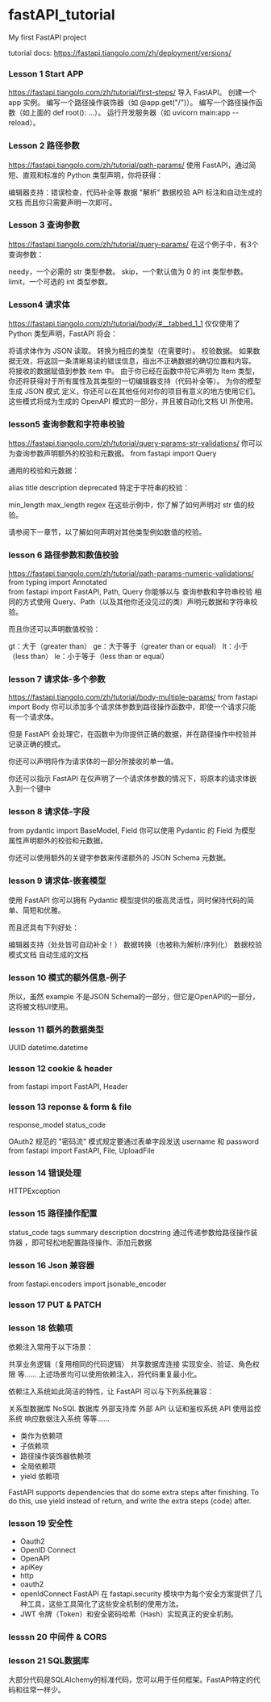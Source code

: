 # fastAPI_tutorial
My first FastAPI project

tutorial docs: https://fastapi.tiangolo.com/zh/deployment/versions/

### Lesson 1 Start APP
https://fastapi.tiangolo.com/zh/tutorial/first-steps/
导入 FastAPI。
创建一个 app 实例。
编写一个路径操作装饰器（如 @app.get("/")）。
编写一个路径操作函数（如上面的 def root(): ...）。
运行开发服务器（如 uvicorn main:app --reload）。

### Lesson 2 路径参数
https://fastapi.tiangolo.com/zh/tutorial/path-params/
使用 FastAPI，通过简短、直观和标准的 Python 类型声明，你将获得：

编辑器支持：错误检查，代码补全等
数据 "解析"
数据校验
API 标注和自动生成的文档
而且你只需要声明一次即可。

### Lesson 3 查询参数
https://fastapi.tiangolo.com/zh/tutorial/query-params/
在这个例子中，有3个查询参数：

needy，一个必需的 str 类型参数。
skip，一个默认值为 0 的 int 类型参数。
limit，一个可选的 int 类型参数。

### Lesson4 请求体
https://fastapi.tiangolo.com/zh/tutorial/body/#__tabbed_1_1
仅仅使用了 Python 类型声明，FastAPI 将会：

将请求体作为 JSON 读取。
转换为相应的类型（在需要时）。
校验数据。
如果数据无效，将返回一条清晰易读的错误信息，指出不正确数据的确切位置和内容。
将接收的数据赋值到参数 item 中。
由于你已经在函数中将它声明为 Item 类型，你还将获得对于所有属性及其类型的一切编辑器支持（代码补全等）。
为你的模型生成 JSON 模式 定义，你还可以在其他任何对你的项目有意义的地方使用它们。
这些模式将成为生成的 OpenAPI 模式的一部分，并且被自动化文档 UI 所使用。

### lesson5  查询参数和字符串校验
https://fastapi.tiangolo.com/zh/tutorial/query-params-str-validations/
你可以为查询参数声明额外的校验和元数据。
from fastapi import  Query

通用的校验和元数据：

alias
title
description
deprecated
特定于字符串的校验：

min_length
max_length
regex
在这些示例中，你了解了如何声明对 str 值的校验。

请参阅下一章节，以了解如何声明对其他类型例如数值的校验。

### lesson 6 路径参数和数值校验
https://fastapi.tiangolo.com/zh/tutorial/path-params-numeric-validations/
from typing import Annotated    
from fastapi import FastAPI, Path, Query
你能够以与 查询参数和字符串校验 相同的方式使用 Query、Path（以及其他你还没见过的类）声明元数据和字符串校验。

而且你还可以声明数值校验：

gt：大于（greater than）
ge：大于等于（greater than or equal）
lt：小于（less than）
le：小于等于（less than or equal）

### lesson 7 请求体-多个参数
https://fastapi.tiangolo.com/zh/tutorial/body-multiple-params/
from fastapi import Body
你可以添加多个请求体参数到路径操作函数中，即使一个请求只能有一个请求体。

但是 FastAPI 会处理它，在函数中为你提供正确的数据，并在路径操作中校验并记录正确的模式。

你还可以声明将作为请求体的一部分所接收的单一值。

你还可以指示 FastAPI 在仅声明了一个请求体参数的情况下，将原本的请求体嵌入到一个键中

### lesson 8 请求体-字段
from pydantic import BaseModel, Field
你可以使用 Pydantic 的 Field 为模型属性声明额外的校验和元数据。

你还可以使用额外的关键字参数来传递额外的 JSON Schema 元数据。

### lesson 9 请求体-嵌套模型
使用 FastAPI 你可以拥有 Pydantic 模型提供的极高灵活性，同时保持代码的简单、简短和优雅。

而且还具有下列好处：

编辑器支持（处处皆可自动补全！）
数据转换（也被称为解析/序列化）
数据校验
模式文档
自动生成的文档

### lesson 10 模式的额外信息-例子
所以，虽然 example 不是JSON Schema的一部分，但它是OpenAPI的一部分，这将被文档UI使用。

### lesson 11 额外的数据类型
UUID datetime.datetime

### lesson 12 cookie & header
from fastapi import FastAPI, Header

### lesson 13 reponse & form & file
response_model
status_code

OAuth2 规范的 "密码流" 模式规定要通过表单字段发送 username 和 password
from fastapi import FastAPI, File, UploadFile

### lesson 14 错误处理
HTTPException

### lesson 15 路径操作配置
status_code tags summary description docstring
通过传递参数给路径操作装饰器 ，即可轻松地配置路径操作、添加元数据

### lesson 16 Json 兼容器
from fastapi.encoders import jsonable_encoder

### lesson 17 PUT & PATCH

### lesson 18 依赖项
依赖注入常用于以下场景：

共享业务逻辑（复用相同的代码逻辑）
共享数据库连接
实现安全、验证、角色权限
等……
上述场景均可以使用依赖注入，将代码重复最小化。

依赖注入系统如此简洁的特性，让 FastAPI 可以与下列系统兼容：

关系型数据库
NoSQL 数据库
外部支持库
外部 API
认证和鉴权系统
API 使用监控系统
响应数据注入系统
等等……

- 类作为依赖项
- 子依赖项
- 路径操作装饰器依赖项
- 全局依赖项
- yield 依赖项

FastAPI supports dependencies that do some extra steps after finishing.
To do this, use yield instead of return, and write the extra steps (code) after.

### lesson 19 安全性
- Oauth2
- OpenID Connect
- OpenAPI 
 - apiKey
 - http
 - oauth2
 - openIdConnect
FastAPI 在 fastapi.security 模块中为每个安全方案提供了几种工具，这些工具简化了这些安全机制的使用方法。
 -  JWT 令牌（Token）和安全密码哈希（Hash）实现真正的安全机制。

### lesssn 20 中间件 & CORS

### lesson 21 SQL数据库
大部分代码是SQLAlchemy的标准代码，您可以用于任何框架。FastAPI特定的代码和往常一样少。
